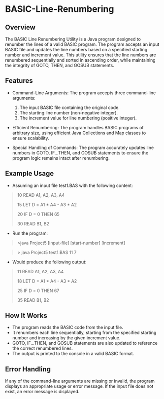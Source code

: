 # BASIC-Line-Renumbering
Overview
--------------------------------------------------------------------
The BASIC Line Renumbering Utility is a Java program designed to renumber the lines of a valid BASIC program. The program accepts an input BASIC file and updates the line numbers based on a specified starting number and increment value. This utility ensures that the line numbers are renumbered sequentially and sorted in ascending order, while maintaining the integrity of GOTO, THEN, and GOSUB statements.

Features
--------------------------------------------------------------------
- Command-Line Arguments: The program accepts three command-line arguments:

  1. The input BASIC file containing the original code.
  2. The starting line number (non-negative integer).
  3. The increment value for line numbering (positive integer).
- Efficient Renumbering: The program handles BASIC programs of arbitrary size, using efficient Java Collections and Map classes to ensure scalability.

- Special Handling of Commands: The program accurately updates line numbers in GOTO, IF...THEN, and GOSUB statements to ensure the program logic remains intact after renumbering.

Example Usage
--------------------------------------------------------------------
- Assuming an input file test1.BAS with the following content:

>10 READ A1, A2, A3, A4
>
>15 LET D = A1 * A4 - A3 * A2
>
>20 IF D = 0 THEN 65
>
>30 READ B1, B2

- Run the program:
>\>java Project5 [input-file] [start-number] [increment]

>\> java Project5 test1.BAS 11 7

- Would produce the following output:
>11 READ A1, A2, A3, A4
>
>18 LET D = A1 * A4 - A3 * A2
>
>25 IF D = 0 THEN 67
>
>35 READ B1, B2

How It Works
--------------------------------------------------------------------
- The program reads the BASIC code from the input file.
- It renumbers each line sequentially, starting from the specified starting number and increasing by the given increment value.
- GOTO, IF...THEN, and GOSUB statements are also updated to reference the correct renumbered lines.
- The output is printed to the console in a valid BASIC format.

Error Handling
--------------------------------------------------------------------
If any of the command-line arguments are missing or invalid, the program displays an appropriate usage or error message.
If the input file does not exist, an error message is displayed.

